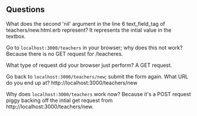 ## Questions

What does the second 'nil' argument in the line 6 text_field_tag of teachers/new.html.erb represent?
It represents the intial value in the textbox.
 
Go to `localhost:3000/teachers` in your browser; why does this not work?
Because there is no GET request for /teacheres.

What type of request did your browser just perform?
A GET request.


Go back to `localhost:3000/teachers/new`; submit the form again. What URL do you end up at?
http://localhost:3000/teachers/new

Why does `localhost:3000/teachers` work now?
Because it's a POST request piggy backing off the intial get request from http://localhost:3000/teachers/new.

